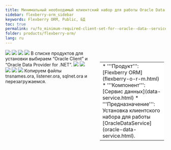 ```yaml
---
title: Минимальный необходимый клиентский набор для работы Oracle Data Service
sidebar: flexberry-orm_sidebar
keywords: Flexberry ORM, Public, БД
toc: true
permalink: ru/fo_minimum-required-client-set-for--oracle--data--service.html
folder: products/flexberry-orm/
lang: ru
---
```


<div style="margin:5px; padding-left:28px; float:right; width:40%; outline:1px solid white;">
<br>
<table border="0" width="100%" bgcolor="#6495ED">
<tbody><tr><td bgcolor="#FFFFFF">
* '''Продукт''': [Flexberry ORM](flexberry-o-r-m.html)
* '''Компонент''': [Сервис данных](data-service.html)
* '''Предназначение''': Установка клиентского набора для работы [OracleDataService](oracle-data-service.html).
</td>
</tr></tbody></table></a>
</div>

![](/images/pages/img/Technotes/OraCli1.PNG)
![](/images/pages/img/Technotes/OraCli2.PNG)
![](/images/pages/img/Technotes/OraCli3.PNG)
![](/images/pages/img/Technotes/OraCli4.PNG)
В списке продуктов для установки выбираем “Oracle Client” и “Oracle Data Provider for .NET”.
![](/images/pages/img/Technotes/OraCli5.PNG)
![](/images/pages/img/Technotes/OraCli6.PNG)
![](/images/pages/img/Technotes/OraCli7.PNG)
![](/images/pages/img/Technotes/OraCli8.PNG)
![](/images/pages/img/Technotes/OraCli9.PNG)
Копируем файлы tnsnames.ora, listener.ora, sqlnet.ora и перезагружаемся.
